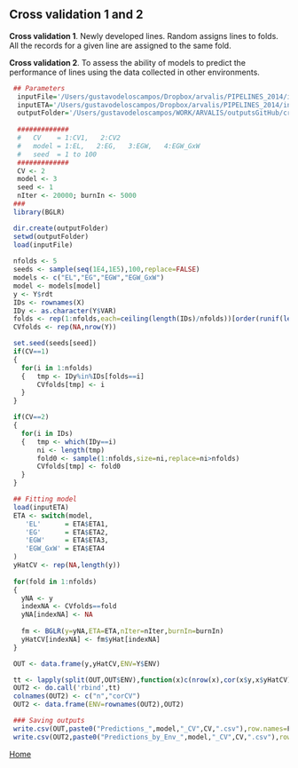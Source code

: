 ## Cross validation 1 and 2

**Cross validation 1**.
Newly developed lines. Random assigns lines to folds. All the records for a given line are assigned to the same fold.
 
**Cross validation 2**.
To assess the ability of models to predict the performance of lines using the data collected in other environments.
 
```R
 ## Parameters
  inputFile='/Users/gustavodeloscampos/Dropbox/arvalis/PIPELINES_2014/input/standardized_data.RData'
  inputETA='/Users/gustavodeloscampos/Dropbox/arvalis/PIPELINES_2014/input/ETA.RData'
  outputFolder='/Users/gustavodeloscampos/WORK/ARVALIS/outputsGitHub/cross_validation/'
  
  #############
  #   CV    = 1:CV1,   2:CV2
  #   model = 1:EL,   2:EG,   3:EGW,   4:EGW_GxW
  #   seed  = 1 to 100
  #############
  CV <- 2
  model <- 3   
  seed <- 1
  nIter <- 20000; burnIn <- 5000
 ###
 library(BGLR)

 dir.create(outputFolder) 
 setwd(outputFolder)
 load(inputFile)
 
 nfolds <- 5
 seeds <- sample(seq(1E4,1E5),100,replace=FALSE)
 models <- c("EL","EG","EGW","EGW_GxW")
 model <- models[model]
 y <- Y$rdt
 IDs <- rownames(X)
 IDy <- as.character(Y$VAR)
 folds <- rep(1:nfolds,each=ceiling(length(IDs)/nfolds))[order(runif(length(IDs)))]
 CVfolds <- rep(NA,nrow(Y))

 set.seed(seeds[seed])
 if(CV==1)
 {
   for(i in 1:nfolds)
   {   tmp <- IDy%in%IDs[folds==i]
       CVfolds[tmp] <- i
   }
 }

 if(CV==2)
 {
   for(i in IDs)
   {   tmp <- which(IDy==i)
       ni <- length(tmp)
       fold0 <- sample(1:nfolds,size=ni,replace=ni>nfolds)
       CVfolds[tmp] <- fold0
   }
 }

 ## Fitting model
 load(inputETA)
 ETA <- switch(model,
	'EL'      = ETA$ETA1, 
	'EG'      = ETA$ETA2,
	'EGW'     = ETA$ETA3,
	'EGW_GxW' = ETA$ETA4 		
 )
 yHatCV <- rep(NA,length(y))
 
 for(fold in 1:nfolds)
 {
   yNA <- y
   indexNA <- CVfolds==fold 
   yNA[indexNA] <- NA
   
   fm <- BGLR(y=yNA,ETA=ETA,nIter=nIter,burnIn=burnIn)
   yHatCV[indexNA] <- fm$yHat[indexNA]
 }

 OUT <- data.frame(y,yHatCV,ENV=Y$ENV)

 tt <- lapply(split(OUT,OUT$ENV),function(x)c(nrow(x),cor(x$y,x$yHatCV)))
 OUT2 <- do.call('rbind',tt)
 colnames(OUT2) <- c("n","corCV")
 OUT2 <- data.frame(ENV=rownames(OUT2),OUT2)

 ### Saving outputs 
 write.csv(OUT,paste0("Predictions_",model,"_CV",CV,".csv"),row.names=F)
 write.csv(OUT2,paste0("Predictions_by_Env_",model,"_CV",CV,".csv"),row.names=F)
```

[Home](https://github.com/gdlc/ARVALIS/blob/master/README.md)
